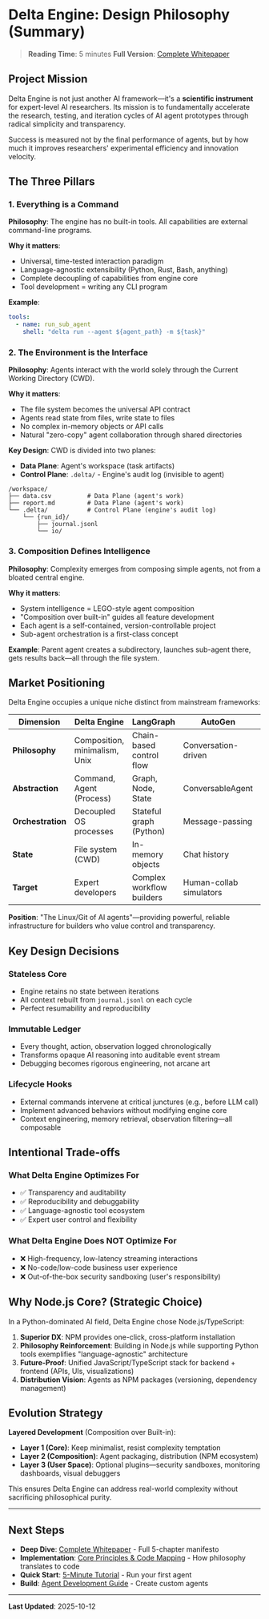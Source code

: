# Delta Engine: Design Philosophy (Summary)

> **Reading Time**: 5 minutes
> **Full Version**: [Complete Whitepaper](./philosophy-02-whitepaper.md)

## Project Mission

Delta Engine is not just another AI framework—it's a **scientific instrument** for expert-level AI researchers. Its mission is to fundamentally accelerate the research, testing, and iteration cycles of AI agent prototypes through radical simplicity and transparency.

Success is measured not by the final performance of agents, but by how much it improves researchers' experimental efficiency and innovation velocity.

## The Three Pillars

### 1. Everything is a Command

**Philosophy**: The engine has no built-in tools. All capabilities are external command-line programs.

**Why it matters**:
- Universal, time-tested interaction paradigm
- Language-agnostic extensibility (Python, Rust, Bash, anything)
- Complete decoupling of capabilities from engine core
- Tool development = writing any CLI program

**Example**:
```yaml
tools:
  - name: run_sub_agent
    shell: "delta run --agent ${agent_path} -m ${task}"
```

### 2. The Environment is the Interface

**Philosophy**: Agents interact with the world solely through the Current Working Directory (CWD).

**Why it matters**:
- The file system becomes the universal API contract
- Agents read state from files, write state to files
- No complex in-memory objects or API calls
- Natural "zero-copy" agent collaboration through shared directories

**Key Design**: CWD is divided into two planes:
- **Data Plane**: Agent's workspace (task artifacts)
- **Control Plane**: `.delta/` - Engine's audit log (invisible to agent)

```
/workspace/
├── data.csv          # Data Plane (agent's work)
├── report.md         # Data Plane (agent's work)
└── .delta/           # Control Plane (engine's audit log)
    └── {run_id}/
        ├── journal.jsonl
        └── io/
```

### 3. Composition Defines Intelligence

**Philosophy**: Complexity emerges from composing simple agents, not from a bloated central engine.

**Why it matters**:
- System intelligence = LEGO-style agent composition
- "Composition over built-in" guides all feature development
- Each agent is a self-contained, version-controllable project
- Sub-agent orchestration is a first-class concept

**Example**: Parent agent creates a subdirectory, launches sub-agent there, gets results back—all through the file system.

## Market Positioning

Delta Engine occupies a unique niche distinct from mainstream frameworks:

| Dimension | Delta Engine | LangGraph | AutoGen | CrewAI |
|-----------|--------------|-----------|---------|--------|
| **Philosophy** | Composition, minimalism, Unix | Chain-based control flow | Conversation-driven | Role-playing |
| **Abstraction** | Command, Agent (Process) | Graph, Node, State | ConversableAgent | Role, Task |
| **Orchestration** | Decoupled OS processes | Stateful graph (Python) | Message-passing | Sequential/parallel tasks |
| **State** | File system (CWD) | In-memory objects | Chat history | Task outputs |
| **Target** | Expert developers | Complex workflow builders | Human-collab simulators | Rapid role-based dev |

**Position**: "The Linux/Git of AI agents"—providing powerful, reliable infrastructure for builders who value control and transparency.

## Key Design Decisions

### Stateless Core
- Engine retains no state between iterations
- All context rebuilt from `journal.jsonl` on each cycle
- Perfect resumability and reproducibility

### Immutable Ledger
- Every thought, action, observation logged chronologically
- Transforms opaque AI reasoning into auditable event stream
- Debugging becomes rigorous engineering, not arcane art

### Lifecycle Hooks
- External commands intervene at critical junctures (e.g., before LLM call)
- Implement advanced behaviors without modifying engine core
- Context engineering, memory retrieval, observation filtering—all composable

## Intentional Trade-offs

### What Delta Engine Optimizes For
- ✅ Transparency and auditability
- ✅ Reproducibility and debuggability
- ✅ Language-agnostic tool ecosystem
- ✅ Expert user control and flexibility

### What Delta Engine Does NOT Optimize For
- ❌ High-frequency, low-latency streaming interactions
- ❌ No-code/low-code business user experience
- ❌ Out-of-the-box security sandboxing (user's responsibility)

## Why Node.js Core? (Strategic Choice)

In a Python-dominated AI field, Delta Engine chose Node.js/TypeScript:

1. **Superior DX**: NPM provides one-click, cross-platform installation
2. **Philosophy Reinforcement**: Building in Node.js while supporting Python tools exemplifies "language-agnostic" architecture
3. **Future-Proof**: Unified JavaScript/TypeScript stack for backend + frontend (APIs, UIs, visualizations)
4. **Distribution Vision**: Agents as NPM packages (versioning, dependency management)

## Evolution Strategy

**Layered Development** (Composition over Built-in):
- **Layer 1 (Core)**: Keep minimalist, resist complexity temptation
- **Layer 2 (Composition)**: Agent packaging, distribution (NPM ecosystem)
- **Layer 3 (User Space)**: Optional plugins—security sandboxes, monitoring dashboards, visual debuggers

This ensures Delta Engine can address real-world complexity without sacrificing philosophical purity.

---

## Next Steps

- **Deep Dive**: [Complete Whitepaper](./philosophy-02-whitepaper.md) - Full 5-chapter manifesto
- **Implementation**: [Core Principles & Code Mapping](./philosophy-03-implementation.md) - How philosophy translates to code
- **Quick Start**: [5-Minute Tutorial](../QUICKSTART.md) - Run your first agent
- **Build**: [Agent Development Guide](../guides/agent-development.md) - Create custom agents

---

**Last Updated**: 2025-10-12

